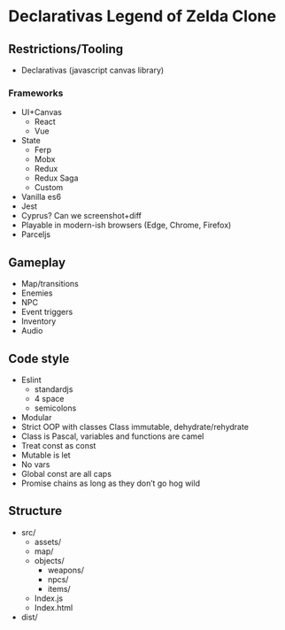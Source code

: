 # Declarativas Legend of Zelda Clone


## Restrictions/Tooling

 - Declarativas (javascript canvas library)

### Frameworks

 - UI+Canvas
   - React
   - Vue
 - State
   - Ferp
   - Mobx
   - Redux
   - Redux Saga
   - Custom
 - Vanilla es6
 - Jest
 - Cyprus? Can we screenshot+diff
 - Playable in modern-ish browsers (Edge, Chrome, Firefox)
 - Parceljs

## Gameplay

 - Map/transitions
 - Enemies
 - NPC
 - Event triggers
 - Inventory
 - Audio

## Code style
 - Eslint
   - standardjs
   - 4 space
   - semicolons
 - Modular
 - Strict OOP with classes Class immutable, dehydrate/rehydrate
 - Class is Pascal, variables and functions are camel
 - Treat const as const
 - Mutable is let
 - No vars
 - Global const are all caps
 - Promise chains as long as they don’t go hog wild


## Structure
 - src/
   - assets/
   - map/
   - objects/
     - weapons/
     - npcs/
     - items/
   - Index.js
   - Index.html
 - dist/

